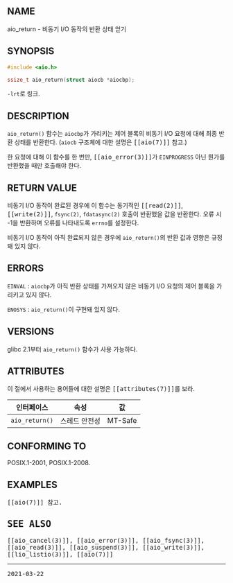 ## NAME

aio_return - 비동기 I/O 동작의 반환 상태 얻기

## SYNOPSIS

```c
#include <aio.h>

ssize_t aio_return(struct aiocb *aiocbp);
```

`-lrt`로 링크.

## DESCRIPTION

`aio_return()` 함수는 `aiocbp`가 가리키는 제어 블록의 비동기 I/O 요청에 대해 최종 반환 상태를 반환한다. (`aiocb` 구조체에 대한 설명은 <tt>[[aio(7)]]</tt> 참고.)

한 요청에 대해 이 함수를 한 번만, <tt>[[aio_error(3)]]</tt>가 `EINPROGRESS` 아닌 뭔가를 반환했을 때만 호출해야 한다.

## RETURN VALUE

비동기 I/O 동작이 완료된 경우에 이 함수는 동기적인 <tt>[[read(2)]]</tt>, <tt>[[write(2)]]</tt>, `fsync(2)`, `fdatasync(2)` 호출이 반환했을 값을 반환한다. 오류 시 -1을 반환하며 오류를 나타내도록 `errno`를 설정한다.

비동기 I/O 동작이 아직 완료되지 않은 경우에 `aio_return()`의 반환 값과 영향은 규정돼 있지 않다.

## ERRORS

`EINVAL`
:   `aiocbp`가 아직 반환 상태를 가져오지 않은 비동기 I/O 요청의 제어 블록을 가리키고 있지 않다.

`ENOSYS`
:   `aio_return()`이 구현돼 있지 않다.

## VERSIONS

glibc 2.1부터 `aio_return()` 함수가 사용 가능하다.

## ATTRIBUTES

이 절에서 사용하는 용어들에 대한 설명은 <tt>[[attributes(7)]]</tt>를 보라.

| 인터페이스 | 속성 | 값 |
| --- | --- | --- |
| `aio_return()` | 스레드 안전성 | MT-Safe |

## CONFORMING TO

POSIX.1-2001, POSIX.1-2008.

## EXAMPLES

<tt>[[aio(7)]] 참고.

## SEE ALSO

<tt>[[aio_cancel(3)]]</tt>, <tt>[[aio_error(3)]]</tt>, <tt>[[aio_fsync(3)]]</tt>, <tt>[[aio_read(3)]]</tt>, <tt>[[aio_suspend(3)]]</tt>, <tt>[[aio_write(3)]]</tt>, <tt>[[lio_listio(3)]]</tt>, <tt>[[aio(7)]]</tt>

----

2021-03-22
